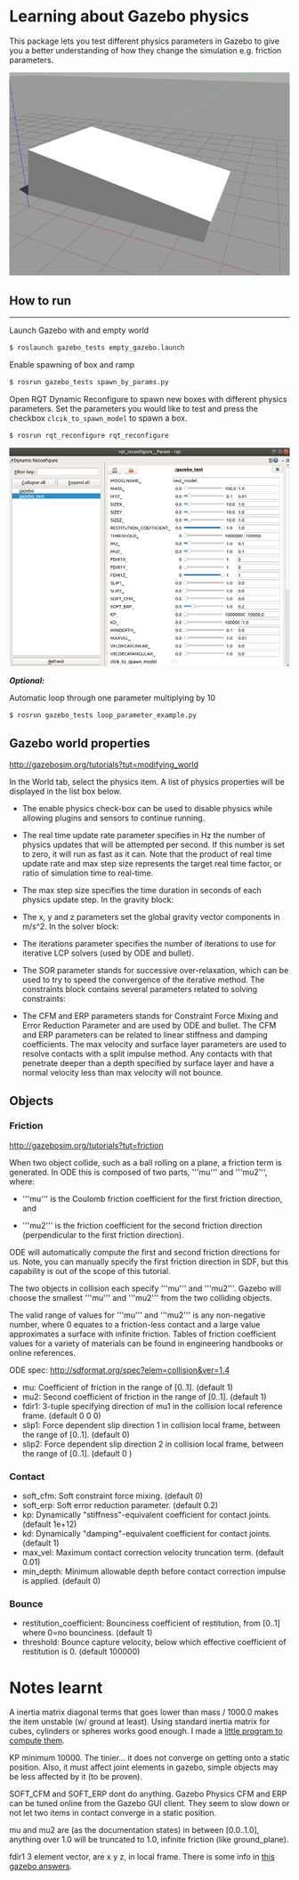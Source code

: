 # Learning about Gazebo physics

This package lets you test different physics parameters in Gazebo to give you a better understanding of how they change the simulation e.g. friction parameters.

![](docs/box_ramp_slide.gif)

## How to run
---
Launch Gazebo with and empty world
```sh
$ roslaunch gazebo_tests empty_gazebo.launch
```

Enable spawning of box and ramp
```sh
$ rosrun gazebo_tests spawn_by_params.py
```

Open RQT Dynamic Reconfigure to spawn new boxes with different physics parameters. Set the parameters you would like to test and press the checkbox `clcik_to_spawn_model` to spawn a box.
```sh
$ rosrun rqt_reconfigure rqt_reconfigure
```

![](docs/rqt_dynamic_reconfigure.png)

**_Optional:_**

Automatic loop through one parameter multiplying by 10
```sh
$ rosrun gazebo_tests loop_parameter_example.py
```

## Gazebo world properties
http://gazebosim.org/tutorials?tut=modifying_world

In the World tab, select the physics item. A list of physics properties will be displayed in the list box below.

* The enable physics check-box can be used to disable physics while allowing plugins and sensors to continue running.
* The real time update rate parameter specifies in Hz the number of physics updates that will be attempted per second. If this number is set to zero, it will run as fast as it can. Note that the product of real time update rate and max step size represents the target real time factor, or ratio of simulation time to real-time.
* The max step size specifies the time duration in seconds of each physics update step.
In the gravity block:

* The x, y and z parameters set the global gravity vector components in m/s^2.
In the solver block:

* The iterations parameter specifies the number of iterations to use for iterative LCP solvers (used by ODE and bullet).
* The SOR parameter stands for successive over-relaxation, which can be used to try to speed the convergence of the iterative method.
The constraints block contains several parameters related to solving constraints:

* The CFM and ERP parameters stands for Constraint Force Mixing and Error Reduction Parameter and are used by ODE and bullet. The CFM and ERP parameters can be related to linear stiffness and damping coefficients. The max velocity and surface layer parameters are used to resolve contacts with a split impulse method. Any contacts with that penetrate deeper than a depth specified by surface layer and have a normal velocity less than max velocity will not bounce.

## Objects

### Friction

http://gazebosim.org/tutorials?tut=friction

When two object collide, such as a ball rolling on a plane, a friction term is generated. In ODE this is composed of two parts, '''mu''' and '''mu2''', where:

* '''mu''' is the Coulomb friction coefficient for the first friction direction, and

* '''mu2''' is the friction coefficient for the second friction direction (perpendicular to the first friction direction).

ODE will automatically compute the first and second friction directions for us. Note, you can manually specify the first friction direction in SDF, but this capability is out of the scope of this tutorial.

The two objects in collision each specify '''mu''' and '''mu2'''. Gazebo will choose the smallest '''mu''' and '''mu2''' from the two colliding objects.

The valid range of values for '''mu''' and '''mu2''' is any non-negative number, where 0 equates to a friction-less contact and a large value approximates a surface with infinite friction. Tables of friction coefficient values for a variety of materials can be found in engineering handbooks or online references.

ODE spec: http://sdformat.org/spec?elem=collision&ver=1.4

* mu: Coefficient of friction in the range of [0..1]. (default 1)
* mu2: Second coefficient of friction in the range of [0..1]. (default 1)
* fdir1: 3-tuple specifying direction of mu1 in the collision local reference frame. (default 0 0 0)
* slip1: Force dependent slip direction 1 in collision local frame, between the range of [0..1]. (default 0)
* slip2: Force dependent slip direction 2 in collision local frame, between the range of [0..1]. (default 0 )


### Contact

* soft_cfm: Soft constraint force mixing. (default 0)
* soft_erp: Soft error reduction parameter. (default 0.2)
* kp: Dynamically "stiffness"-equivalent coefficient for contact joints. (default 1e+12)
* kd: Dynamically "damping"-equivalent coefficient for contact joints. (default 1)
* max_vel: Maximum contact correction velocity truncation term. (default 0.01)
* min_depth: Minimum allowable depth before contact correction impulse is applied. (default 0)


### Bounce

* restitution_coefficient: Bounciness coefficient of restitution, from [0..1] where 0=no bounciness. (default 1)
* threshold: Bounce capture velocity, below which effective coefficient of restitution is 0. (default 100000)

# Notes learnt

A inertia matrix diagonal terms that goes lower than mass / 1000.0 makes the item unstable (w/ ground at least).
Using standard inertia matrix for cubes, cylinders or spheres works good enough. I made a [little program to compute them](https://gist.github.com/awesomebytes/39a4ba6c64956a1aa9bd).

KP minimum 10000. The tinier... it does not converge on getting onto a static position. Also, it must affect joint elements in gazebo, simple objects may be less affected by it (to be proven).

SOFT_CFM and SOFT_ERP dont do anything. Gazebo Physics CFM and ERP can be tuned online from the Gazebo GUI client. They seem to slow down or not let two items in contact converge in a static position.

mu and mu2 are (as the documentation states) in between [0.0..1.0], anything over 1.0 will be truncated to 1.0, infinite friction (like ground_plane).

fdir1 3 element vector, are x y z, in local frame. There is some info in [this gazebo answers](http://answers.gazebosim.org/question/1512/what-do-the-friction-coefficients-mean-and-why-are-they-so-large-in-the-drcsim-atlas-urdf-files/).
